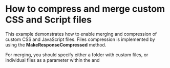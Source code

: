 # How to compress and merge custom CSS and Script files


<p>This example demonstrates how to enable merging and compression of custom CSS and JavaScript files. Files compression is implemented by using the <strong>MakeResponseCompressed</strong> method. </p><p>For merging, you should specify either a folder with custom files, or individual files as a parameter within the <link> and <script> tags. </p><p>In this example, the "CssJsHandler.aspx" prefix within the <script> and <link> tags defines a custom written handler that implements merging and compression of the specified JavaScript and CSS files. Specifying the folder with custom files or individual file for merging, the "CssJsHandler.aspx" prefix should also contain the corresponding attribute - cssfolder, cssfile, jsfolder or jsfile. </p><p>If a folder is specified as a parameter, custom files are initially merged and then compressed. Such merging causes a page to load faster. Linking an individual file is useful for only merging the specified CSS files. </p><p>Note that this example represents a temporary workaround, until suggestion <a href="https://www.devexpress.com/Support/Center/p/S33533">Compression Enhancements - Add an ability to compress and merge custom CSS/Script files</a> is implemented in version 2010 vol.1.</p>

<br/>


